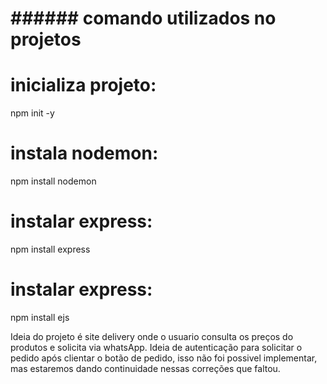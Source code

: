 # ############################################################
# ######        comando utilizados no projetos          ######
# ############################################################

# inicializa projeto:
npm init -y

# instala nodemon:
npm install nodemon

# instalar express:
npm install express

# instalar express:
npm install ejs

Ideia do projeto é site delivery onde o usuario consulta os preços do produtos e solicita via whatsApp. Ideia de autenticação para solicitar o pedido após clientar o botão de pedido, isso não foi possivel implementar, mas estaremos dando continuidade nessas correções que faltou.